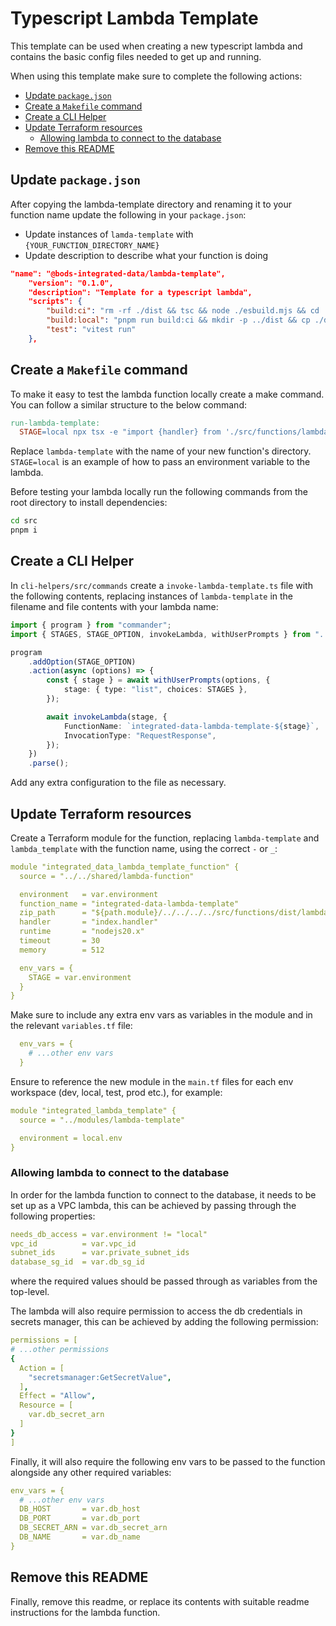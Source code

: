 # Typescript Lambda Template

This template can be used when creating a new typescript lambda and contains the basic config files needed to get up and
running.

When using this template make sure to complete the following actions:

- [Update `package.json`](#update-packagejson)
- [Create a `Makefile` command](#create-a-makefile-command)
- [Create a CLI Helper](#create-a-cli-helper)
- [Update Terraform resources](#update-terraform-resources)
  - [Allowing lambda to connect to the database](#allowing-lambda-to-connect-to-the-database)
- [Remove this README](#remove-this-readme)

## Update `package.json`

After copying the lambda-template directory and renaming it to your function name update the following in your `package.json`:

- Update instances of `lamda-template` with `{YOUR_FUNCTION_DIRECTORY_NAME}`
- Update description to describe what your function is doing

```JSON
"name": "@bods-integrated-data/lambda-template",
    "version": "0.1.0",
    "description": "Template for a typescript lambda",
    "scripts": {
        "build:ci": "rm -rf ./dist && tsc && node ./esbuild.mjs && cd ./dist && zip -rq ./lambda-template.zip .",
        "build:local": "pnpm run build:ci && mkdir -p ../dist && cp ./dist/lambda-template.zip ../dist",
        "test": "vitest run"
    },
```

## Create a `Makefile` command

To make it easy to test the lambda function locally create a make command. You can follow a similar structure to
the below command:

```makefile
run-lambda-template:
  STAGE=local npx tsx -e "import {handler} from './src/functions/lambda-template'; handler().then(console.log).catch(console.error)"
```

Replace `lambda-template` with the name of your new function's directory. `STAGE=local` is an example of how to pass an environment variable to the lambda.

Before testing your lambda locally run the following commands from the root directory to install dependencies:

```bash
cd src
pnpm i
```

## Create a CLI Helper

In `cli-helpers/src/commands` create a `invoke-lambda-template.ts` file with the following contents,
replacing instances of `lambda-template` in the filename and file contents with your lambda name:

```typescript
import { program } from "commander";
import { STAGES, STAGE_OPTION, invokeLambda, withUserPrompts } from "../utils";

program
    .addOption(STAGE_OPTION)
    .action(async (options) => {
        const { stage } = await withUserPrompts(options, {
            stage: { type: "list", choices: STAGES },
        });

        await invokeLambda(stage, {
            FunctionName: `integrated-data-lambda-template-${stage}`,
            InvocationType: "RequestResponse",
        });
    })
    .parse();
```

Add any extra configuration to the file as necessary.

## Update Terraform resources

Create a Terraform module for the function, replacing `lambda-template` and `lambda_template` with the function name, using the correct `-` or `_`:

```yaml
module "integrated_data_lambda_template_function" {
  source = "../../shared/lambda-function"

  environment   = var.environment
  function_name = "integrated-data-lambda-template"
  zip_path      = "${path.module}/../../../../src/functions/dist/lambda-template.zip"
  handler       = "index.handler"
  runtime       = "nodejs20.x"
  timeout       = 30
  memory        = 512

  env_vars = {
    STAGE = var.environment
  }
}
```

Make sure to include any extra env vars as variables in the module and in the relevant `variables.tf` file:

```yaml
  env_vars = {
    # ...other env vars
  }
```

Ensure to reference the new module in the `main.tf` files for each env workspace (dev, local, test, prod etc.), for example:

```yaml
module "integrated_lambda_template" {
  source = "../modules/lambda-template"

  environment = local.env
}
```

### Allowing lambda to connect to the database

In order for the lambda function to connect to the database, it needs to be set up as a VPC lambda, this can be achieved by passing through the following properties:

```yaml
needs_db_access = var.environment != "local"
vpc_id          = var.vpc_id
subnet_ids      = var.private_subnet_ids
database_sg_id  = var.db_sg_id
```

where the required values should be passed through as variables from the top-level.

The lambda will also require permission to access the db credentials in secrets manager, this can be achieved by adding the following permission:

```yaml
permissions = [
# ...other permissions
{
  Action = [
    "secretsmanager:GetSecretValue",
  ],
  Effect = "Allow",
  Resource = [
    var.db_secret_arn
  ]
}
]
```

Finally, it will also require the following env vars to be passed to the function alongside any other required variables:

```yaml
env_vars = {
  # ...other env vars
  DB_HOST       = var.db_host
  DB_PORT       = var.db_port
  DB_SECRET_ARN = var.db_secret_arn
  DB_NAME       = var.db_name
}
```

## Remove this README

Finally, remove this readme, or replace its contents with suitable readme instructions for the lambda function.
